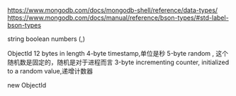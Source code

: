 https://www.mongodb.com/docs/mongodb-shell/reference/data-types/
https://www.mongodb.com/docs/manual/reference/bson-types/#std-label-bson-types

string
boolean
numbers (,)

Objectld
    12 bytes in length
    4-byte timestamp,单位是秒
    5-byte random , 这个随机数是固定的，随机是对于进程而言
    3-byte incrementing counter, initialized to a random value,递增计数器

new ObjectId

